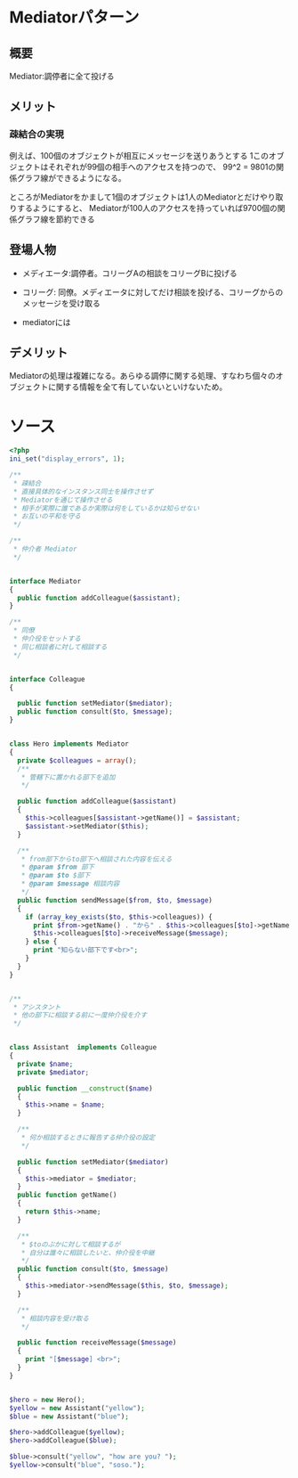 # Mediatorパターン


## 概要

Mediator:調停者に全て投げる


## メリット

### 疎結合の実現

例えば、100個のオブジェクトが相互にメッセージを送りあうとする
1このオブジェクトはそれぞれが99個の相手へのアクセスを持つので、
99^2 = 9801の関係グラフ線ができるようになる。

ところがMediatorをかまして1個のオブジェクトは1人のMediatorとだけやり取りするようにすると、
Mediatorが100人のアクセスを持っていれば9700個の関係グラフ線を節約できる




## 登場人物

- メディエータ:調停者。コリーグAの相談をコリーグBに投げる
- コリーグ: 同僚。メディエータに対してだけ相談を投げる、コリーグからのメッセージを受け取る


- mediatorには

## デメリット

Mediatorの処理は複雑になる。あらゆる調停に関する処理、すなわち個々のオブジェクトに関する情報を全て有していないといけないため。





# ソース

```php
<?php
ini_set("display_errors", 1);

/**
 * 疎結合
 * 直接具体的なインスタンス同士を操作させず
 * Mediatorを通じて操作させる
 * 相手が実際に誰であるか実際は何をしているかは知らせない
 * お互いの平和を守る
 */

/**
 * 仲介者 Mediator
 */


interface Mediator
{
  public function addColleague($assistant);
}

/**
 * 同僚
 * 仲介役をセットする
 * 同じ相談者に対して相談する
 */


interface Colleague
{

  public function setMediator($mediator);
  public function consult($to, $message);
}


class Hero implements Mediator
{
  private $colleagues = array();
  /**
   * 管轄下に置かれる部下を追加
   */

  public function addColleague($assistant)
  {
    $this->colleagues[$assistant->getName()] = $assistant;
    $assistant->setMediator($this);
  }

  /**
   * from部下からto部下へ相談された内容を伝える
   * @param $from 部下
   * @param $to $部下
   * @param $message 相談内容
   */
  public function sendMessage($from, $to, $message)
  {
    if (array_key_exists($to, $this->colleagues)) {
      print $from->getName() . "から" . $this->colleagues[$to]->getName() . "へ";
      $this->colleagues[$to]->receiveMessage($message);
    } else {
      print "知らない部下です<br>";
    }
  }
}


/**
 * アシスタント
 * 他の部下に相談する前に一度仲介役を介す
 */


class Assistant  implements Colleague
{
  private $name;
  private $mediator;

  public function __construct($name)
  {
    $this->name = $name;
  }

  /**
   * 何か相談するときに報告する仲介役の設定
   */

  public function setMediator($mediator)
  {
    $this->mediator = $mediator;
  }
  public function getName()
  {
    return $this->name;
  }

  /**
   * $toのぶかに対して相談するが
   * 自分は誰々に相談したいと、仲介役を中継
   */
  public function consult($to, $message)
  {
    $this->mediator->sendMessage($this, $to, $message);
  }

  /**
   * 相談内容を受け取る
   */

  public function receiveMessage($message)
  {
    print "[$message] <br>";
  }
}


$hero = new Hero();
$yellow = new Assistant("yellow");
$blue = new Assistant("blue");

$hero->addColleague($yellow);
$hero->addColleague($blue);

$blue->consult("yellow", "how are you? ");
$yellow->consult("blue", "soso.");

```

